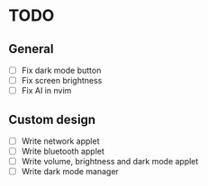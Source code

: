 # TODO

## General
- [ ] Fix dark mode button
- [ ] Fix screen brightness
- [ ] Fix AI in nvim

## Custom design
- [ ] Write network applet
- [ ] Write bluetooth applet
- [ ] Write volume, brightness and dark mode applet
- [ ] Write dark mode manager
